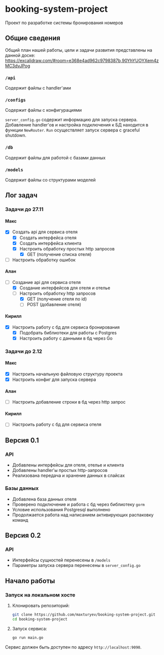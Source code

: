 # booking-system-project

Проект по разработке системы бронирования номеров

## Общие сведения

Общий план нашей работы, цели и задачи развития представлены на данной доске:
https://excalidraw.com/#room=e368e4ad962c9798387b,90YhYUOYXem4zMC3dvJPog

### `/api`
Cодержит файлы с handler'ами

### `/configs`
Cодержит файлы с конфигурациями

`server_config.go` содержит информацию для запуска сервера. Добавление handler'ов и настройка подключения к БД находится в функции `NewRouter`. `Run` осуществляет запуск сервера с graceful shutdown.

### `/db`
Cодержит файлы для работой с базами данных

### `/models`
Cодержит файлы со структурами моделей

## Лог задач

### Задачи до 27.11

#### Макс
- [x] Создать api для сервиса отеля
	- [x] Создать интерфейса отеля
	- [x] Создать интерфейса клиента
	- [x] Настроить обработку простых http запросов
		- [x] GET (получение списка отеля)
- [ ] Настроить обработку ошибок

#### Алан
- [ ] Создание api для сервиса отеля
	- [x] Создание интерфейсов для отеля и отелье
	- [ ] Настроить обработку http запросов
		- [x] GET (получение отеля по id)
		- [ ] POST (добавление отеля)
        
#### Кирилл
- [x] Настроить работу с бд для сервиса бронирования
	- [x] Подобрать библиотеки для работы с Postgres
	- [x] Настроить работу с данными в бд через Go

### Задачи до 2.12

#### Макс
- [x] Настроить начальную файловую структуру проекта
- [x] Настроить конфиг для запуска сервера

#### Алан
- [ ] Настроить добавление строки в бд через http запрос

#### Кирилл
- [ ] Настроить работу с бд для сервиса отеля

## Версия 0.1

### API

- Добавлены интерфейсы для отеля, отелье и клиента
- Добавлены handler'ы простых http-запросов
- Реализована передача и хранение данных в слайсах

### Базы данных

- Добавлена база данных отеля
- Проверено подключение и работа с бд через библиотеку `gorm`
- Условие использования Postgresql выполнено
- Продолжается работа над написанием активирующих распаковку команд

## Версия 0.2

### API

- Интерфейсы сущностей перенесены в `/models`
- Параметры запуска сервера перенесены в `server_config.go`

## Начало работы

### Запуск на локальном хосте

1. Клонировать репозиторий:

    ```bash
    git clone https://github.com/maxturyev/booking-system-project.git
    cd booking-system-project
    ```
	
2. Запуск сервиса:

    ```bash
    go run main.go
    ```

Сервис должен быть доступен по адресу `http://localhost:9090`.
